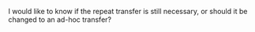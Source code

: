 I would like to know if the repeat transfer is still necessary, or should it be changed to an ad-hoc transfer?
